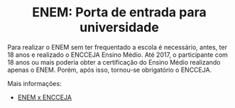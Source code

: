 <h1 align="center">ENEM: Porta de entrada para universidade</h1>

Para realizar o ENEM sem ter frequentado a escola é necessário, antes, ter 18 anos e realizado o ENCCEJA Ensino Médio. Até 2017, o participante com 18 anos ou mais poderia obter a certificação do Ensino Médio realizando apenas o ENEM. Porém, após isso, tornou-se obrigatório o ENCCEJA.

Mais informações:

- [ENEM x ENCCEJA](https://www.guiadacarreira.com.br/educacao/enem/enem-certificacao-ensino-medio-supletivo/)
